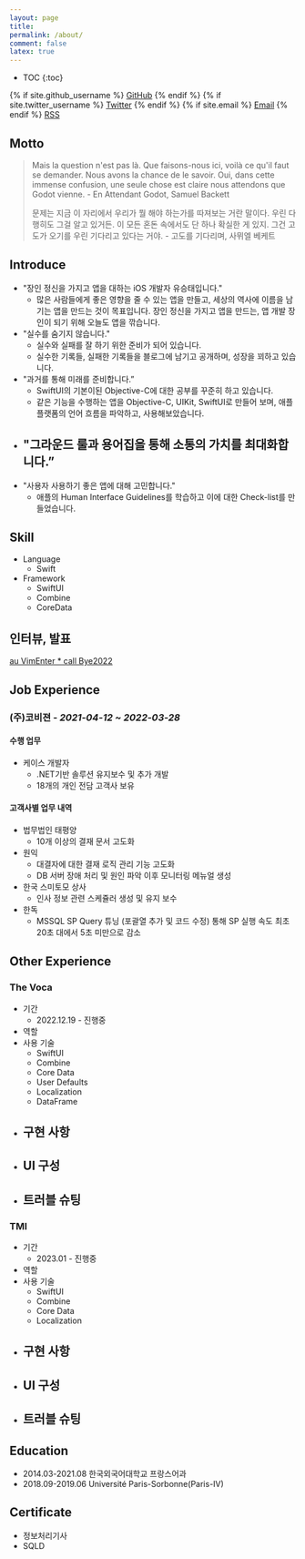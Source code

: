 ```yaml
---
layout: page
title:
permalink: /about/
comment: false
latex: true
---
```

* TOC
{:toc}

<div class="contact">
{% if site.github_username %}
        <a href="https://github.com/{{ site.github_username }}">GitHub</a>
{% endif %}
{% if site.twitter_username %}
        <a href="https://twitter.com/{{ site.twitter_username }}">Twitter</a>
{% endif %}
{% if site.email %}
        <a href="mailto:{{ site.email }}">Email</a>
{% endif %}
        <a href="{{ "/feed.xml" | prepend: site.baseurl }}">RSS</a>
</div>

## Motto

> Mais la question n'est pas là. Que faisons-nous ici, voilà ce qu'il faut se demander. Nous avons la chance de le savoir. Oui, dans cette immense confusion, une seule chose est claire nous attendons que Godot vienne. - En Attendant Godot, Samuel Backett
>
> 문제는 지금 이 자리에서 우리가 뭘 해야 하는가를 따져보는 거란 말이다. 우린 다행히도 그걸 알고 있거든. 이 모든 혼돈 속에서도 단 하나 확실한 게 있지. 그건 고도가 오기를 우린 기다리고 있다는 거야. - 고도를 기다리며, 사뮈엘 베케트 


## Introduce

* "장인 정신을 가지고 앱을 대하는 iOS 개발자 유승태입니다."
	- 많은 사람들에게 좋은 영향을 줄 수 있는 앱을 만들고, 세상의 역사에 이름을 남기는 앱을 만드는 것이 목표입니다. 장인 정신을 가지고 앱을 만드는, 앱 개발 장인이 되기 위해 오늘도 앱을 깎습니다.
* "실수를 숨기지 않습니다."
	- 실수와 실패를 잘 하기 위한 준비가 되어 있습니다.
	- 실수한 기록들, 실패한 기록들을 블로그에 남기고 공개하며, 성장을 꾀하고 있습니다.
* "과거를 통해 미래를 준비합니다.”
	- SwiftUI의 기본이된 Objective-C에 대한 공부를 꾸준히 하고 있습니다.
	- 같은 기능을 수행하는 앱을 Objective-C, UIKit, SwiftUI로 만들어 보며, 애플 플랫폼의 언어 흐름을 파악하고, 사용해보았습니다.
* "그라운드 룰과 용어집을 통해 소통의 가치를 최대화합니다.”
	- 
* "사용자 사용하기 좋은 앱에 대해 고민합니다."
	- 애플의 Human Interface Guidelines를 학습하고 이에 대한 Check-list를 만들었습니다.


## Skill 

* Language
	- Swift
* Framework
	- SwiftUI
	- Combine
	- CoreData

## 인터뷰, 발표
[au VimEnter * call Bye2022](https://event-us.kr/vim/event/51490)

## Job Experience

### (주)코비젼 - _2021-04-12 ~ 2022-03-28_

#### 수행 업무 

- 케이스 개발자
 	- .NET기반 솔루션 유지보수 및 추가 개발
	- 18개의 개인 전담 고객사 보유

#### 고객사별 업무 내역

- 법무법인 태평양
	- 10개 이상의 결재 문서 고도화
- 원익
	- 대결자에 대한 결재 로직 관리 기능 고도화
	- DB 서버 장애 처리 및 원인 파악 이후 모니터링 메뉴얼 생성
- 한국 스미토모 상사
	- 인사 정보 관련 스케쥴러 생성 및 유지 보수
- 한독
	- MSSQL SP Query 튜닝 (포괄열 추가 및 코드 수정) 통해 SP 실행 속도 최초 20초 대에서 5초 미만으로 감소

## Other Experience

### The Voca
- 기간
	- 2022.12.19 - 진행중 
- 역할
- 사용 기술
	- SwiftUI
	- Combine
	- Core Data
	- User Defaults
	- Localization
	- DataFrame
- 구현 사항
	- 
- UI 구성
	- 
- 트러블 슈팅
	- 

### TMI
- 기간
	- 2023.01 - 진행중 
- 역할
- 사용 기술
	- SwiftUI
	- Combine
	- Core Data
	- Localization
- 구현 사항
	- 
- UI 구성
	- 
- 트러블 슈팅
	- 

## Education

- 2014.03-2021.08 한국외국어대학교 프랑스어과
- 2018.09-2019.06 Université Paris-Sorbonne(Paris-IV)

## Certificate

- 정보처리기사
- SQLD
